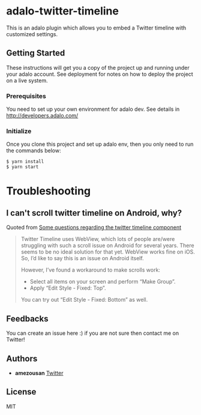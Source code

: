 # adalo-twitter-timeline
This is an adalo plugin which allows you to embed a Twitter timeline with customized settings.

## Getting Started
These instructions will get you a copy of the project up and running under your adalo account. See deployment for notes on how to deploy the project on a live system.

### Prerequisites
You need to set up your own environment for adalo dev. See details in http://developers.adalo.com/

### Initialize

Once you clone this project and set up adalo env, then you only need to run the commands below:

```
$ yarn install
$ yarn start
```

# Troubleshooting

## I can't scroll twitter timeline on Android, why?

Quoted from [Some questions regarding the twitter timeline component](https://forum.adalo.com/t/some-questions-regarding-the-twitter-timeline-component/4676)

> Twitter Timeline uses WebView, which lots of people are/were struggling with such a scroll issue on Android for several years. There seems to be no ideal solution for that yet. WebView works fine on iOS. So, I’d like to say this is an issue on Android itself.
> 
> However, I’ve found a workaround to make scrolls work:
> 
> * Select all items on your screen and perform “Make Group”.
> * Apply “Edit Style - Fixed: Top”.
> 
> You can try out “Edit Style - Fixed: Bottom” as well.

## Feedbacks

You can create an issue here :) if you are not sure then contact me on Twitter!

## Authors

* **amezousan** [Twitter](https://twitter.com/amezousan)

## License

MIT
